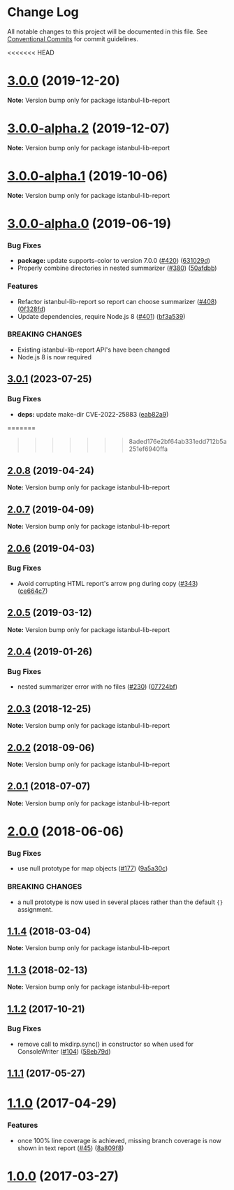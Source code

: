 # Change Log

All notable changes to this project will be documented in this file.
See [Conventional Commits](https://conventionalcommits.org) for commit guidelines.

<<<<<<< HEAD
# [3.0.0](https://github.com/istanbuljs/istanbuljs/compare/istanbul-lib-report@3.0.0-alpha.2...istanbul-lib-report@3.0.0) (2019-12-20)

**Note:** Version bump only for package istanbul-lib-report





# [3.0.0-alpha.2](https://github.com/istanbuljs/istanbuljs/compare/istanbul-lib-report@3.0.0-alpha.1...istanbul-lib-report@3.0.0-alpha.2) (2019-12-07)

**Note:** Version bump only for package istanbul-lib-report





# [3.0.0-alpha.1](https://github.com/istanbuljs/istanbuljs/compare/istanbul-lib-report@3.0.0-alpha.0...istanbul-lib-report@3.0.0-alpha.1) (2019-10-06)

**Note:** Version bump only for package istanbul-lib-report





# [3.0.0-alpha.0](https://github.com/istanbuljs/istanbuljs/compare/istanbul-lib-report@2.0.8...istanbul-lib-report@3.0.0-alpha.0) (2019-06-19)


### Bug Fixes

* **package:** update supports-color to version 7.0.0 ([#420](https://github.com/istanbuljs/istanbuljs/issues/420)) ([631029d](https://github.com/istanbuljs/istanbuljs/commit/631029d))
* Properly combine directories in nested summarizer ([#380](https://github.com/istanbuljs/istanbuljs/issues/380)) ([50afdbb](https://github.com/istanbuljs/istanbuljs/commit/50afdbb))


### Features

* Refactor istanbul-lib-report so report can choose summarizer ([#408](https://github.com/istanbuljs/istanbuljs/issues/408)) ([0f328fd](https://github.com/istanbuljs/istanbuljs/commit/0f328fd))
* Update dependencies, require Node.js 8 ([#401](https://github.com/istanbuljs/istanbuljs/issues/401)) ([bf3a539](https://github.com/istanbuljs/istanbuljs/commit/bf3a539))


### BREAKING CHANGES

* Existing istanbul-lib-report API's have been changed
* Node.js 8 is now required





## [3.0.1](https://github.com/istanbuljs/istanbuljs/compare/istanbul-lib-report-v3.0.0...istanbul-lib-report-v3.0.1) (2023-07-25)


### Bug Fixes

* **deps:** update make-dir CVE-2022-25883 ([eab82a9](https://github.com/istanbuljs/istanbuljs/commit/eab82a9aeff140a8fd2981c7f872830c985d479f))

=======
>>>>>>> 8aded176e2bf64ab331edd712b5a251ef6940ffa
## [2.0.8](https://github.com/istanbuljs/istanbuljs/compare/istanbul-lib-report@2.0.7...istanbul-lib-report@2.0.8) (2019-04-24)

**Note:** Version bump only for package istanbul-lib-report





## [2.0.7](https://github.com/istanbuljs/istanbuljs/compare/istanbul-lib-report@2.0.6...istanbul-lib-report@2.0.7) (2019-04-09)

**Note:** Version bump only for package istanbul-lib-report





## [2.0.6](https://github.com/istanbuljs/istanbuljs/compare/istanbul-lib-report@2.0.5...istanbul-lib-report@2.0.6) (2019-04-03)


### Bug Fixes

* Avoid corrupting HTML report's arrow png during copy ([#343](https://github.com/istanbuljs/istanbuljs/issues/343)) ([ce664c7](https://github.com/istanbuljs/istanbuljs/commit/ce664c7))





## [2.0.5](https://github.com/istanbuljs/istanbuljs/compare/istanbul-lib-report@2.0.4...istanbul-lib-report@2.0.5) (2019-03-12)

**Note:** Version bump only for package istanbul-lib-report





## [2.0.4](https://github.com/istanbuljs/istanbuljs/compare/istanbul-lib-report@2.0.3...istanbul-lib-report@2.0.4) (2019-01-26)


### Bug Fixes

* nested summarizer error with no files ([#230](https://github.com/istanbuljs/istanbuljs/issues/230)) ([07724bf](https://github.com/istanbuljs/istanbuljs/commit/07724bf))





<a name="2.0.3"></a>
## [2.0.3](https://github.com/istanbuljs/istanbuljs/compare/istanbul-lib-report@2.0.2...istanbul-lib-report@2.0.3) (2018-12-25)




**Note:** Version bump only for package istanbul-lib-report

<a name="2.0.2"></a>
## [2.0.2](https://github.com/istanbuljs/istanbuljs/compare/istanbul-lib-report@2.0.1...istanbul-lib-report@2.0.2) (2018-09-06)




**Note:** Version bump only for package istanbul-lib-report

<a name="2.0.1"></a>
## [2.0.1](https://github.com/istanbuljs/istanbuljs/compare/istanbul-lib-report@2.0.0...istanbul-lib-report@2.0.1) (2018-07-07)




**Note:** Version bump only for package istanbul-lib-report

<a name="2.0.0"></a>
# [2.0.0](https://github.com/istanbuljs/istanbuljs/compare/istanbul-lib-report@1.1.4...istanbul-lib-report@2.0.0) (2018-06-06)


### Bug Fixes

* use null prototype for map objects ([#177](https://github.com/istanbuljs/istanbuljs/issues/177)) ([9a5a30c](https://github.com/istanbuljs/istanbuljs/commit/9a5a30c))


### BREAKING CHANGES

* a null prototype is now used in several places rather than the default `{}` assignment.




<a name="1.1.4"></a>
## [1.1.4](https://github.com/istanbuljs/istanbuljs/compare/istanbul-lib-report@1.1.3...istanbul-lib-report@1.1.4) (2018-03-04)




**Note:** Version bump only for package istanbul-lib-report

<a name="1.1.3"></a>
## [1.1.3](https://github.com/istanbuljs/istanbuljs/compare/istanbul-lib-report@1.1.2...istanbul-lib-report@1.1.3) (2018-02-13)




**Note:** Version bump only for package istanbul-lib-report

<a name="1.1.2"></a>
## [1.1.2](https://github.com/istanbuljs/istanbuljs/compare/istanbul-lib-report@1.1.1...istanbul-lib-report@1.1.2) (2017-10-21)


### Bug Fixes

* remove call to mkdirp.sync() in constructor so when used for ConsoleWriter ([#104](https://github.com/istanbuljs/istanbuljs/issues/104)) ([58eb79d](https://github.com/istanbuljs/istanbuljs/commit/58eb79d))




<a name="1.1.1"></a>
## [1.1.1](https://github.com/istanbuljs/istanbuljs/compare/istanbul-lib-report@1.1.0...istanbul-lib-report@1.1.1) (2017-05-27)




<a name="1.1.0"></a>
# [1.1.0](https://github.com/istanbuljs/istanbul-lib-report/compare/istanbul-lib-report@1.0.0...istanbul-lib-report@1.1.0) (2017-04-29)


### Features

* once 100% line coverage is achieved, missing branch coverage is now shown in text report ([#45](https://github.com/istanbuljs/istanbuljs/issues/45)) ([8a809f8](https://github.com/istanbuljs/istanbul-lib-report/commit/8a809f8))




<a name="1.0.0"></a>
# [1.0.0](https://github.com/istanbuljs/istanbul-lib-report/compare/istanbul-lib-report@1.0.0-alpha.3...istanbul-lib-report@1.0.0) (2017-03-27)
